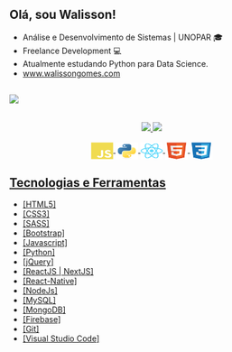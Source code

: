 ## Olá, sou Walisson!

+ Análise e Desenvolvimento de Sistemas | UNOPAR 🎓
+ Freelance Development 💻
+ Atualmente estudando Python para Data Science.
+ www.walissongomes.com

##

<div> 
  <a href = "mailto:walissonwaal@gmail.com"><img src="https://img.shields.io/badge/-Gmail-%23333?style=for-the-badge&logo=gmail&logoColor=white" target="_blank"></a>
<!--   <a href="https://www.linkedin.com/in/walisson-gomes-18647b160" target="_blank"><img src="https://img.shields.io/badge/-LinkedIn-%230077B5?style=for-the-badge&logo=linkedin&logoColor=white" target="_blank"></a> 
</div> -->

##

<div align="center" display="inline_block">
  <a href="https://github.com/walissonwaal">
  <img height="180em" src="https://github-readme-stats.vercel.app/api?username=walissonwaal&show_icons=true&theme=dark&include_all_commits=true&count_private=true&bg_color=000000"/>
  <img height="180em" src="https://github-readme-stats.vercel.app/api/top-langs/?username=walissonwaal&layout=compact&langs_count=7&theme=dark&bg_color=000000"/>
</div>
<div align="center" style="display: inline_block"><br>
  <img align="center" alt="Walisson-Js" height="30" width="40" src="https://raw.githubusercontent.com/devicons/devicon/master/icons/javascript/javascript-plain.svg">
	<img align="center" alt="Walisson-Python" height="30" width="40" src="https://raw.githubusercontent.com/devicons/devicon/master/icons/python/python-original.svg">
  <img align="center" alt="Walisson-React" height="30" width="40" src="https://raw.githubusercontent.com/devicons/devicon/master/icons/react/react-original.svg">
  <img align="center" alt="Walisson-HTML" height="30" width="40" src="https://raw.githubusercontent.com/devicons/devicon/master/icons/html5/html5-original.svg">
  <img align="center" alt="Walisson-CSS" height="30" width="40" src="https://raw.githubusercontent.com/devicons/devicon/master/icons/css3/css3-original.svg">
</div>

## Tecnologias e Ferramentas

+ [HTML5]
+ [CSS3]
+ [SASS]
+ [Bootstrap]
+ [Javascript]
+ [Python]
+ [jQuery]
+ [ReactJS | NextJS]
+ [React-Native]
+ [NodeJs]
+ [MySQL]
+ [MongoDB]
+ [Firebase]
+ [Git]
+ [Visual Studio Code]

##

<!-- ## Contate-me pelo LinkedIn

+ <a href="https://www.linkedin.com/in/walisson-gomes-18647b160" target="_blank"><img src="https://img.shields.io/badge/-LinkedIn-%230077B5?style=for-the-badge&logo=linkedin&logoColor=white" target="_blank"></a>  -->
